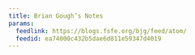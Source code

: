 ```yaml
---
title: Brian Gough’s Notes
params:
  feedlink: https://blogs.fsfe.org/bjg/feed/atom/
  feedid: ea74000c432b5dae6d811e59347d4019
---
```

